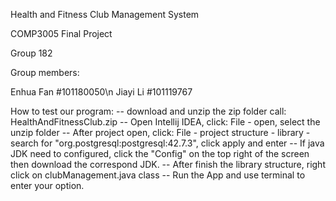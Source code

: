 Health and Fitness Club Management System

COMP3005 Final Project

Group 182

Group members:

  Enhua Fan   #101180050\n
  Jiayi Li    #101119767

How to test our program:
  -- download and unzip the zip folder call: HealthAndFitnessClub.zip
  -- Open Intellij IDEA, click: File - open, select the unzip folder
  -- After project open, click: File - project structure - library - search for "org.postgresql:postgresql:42.7.3", click apply and enter
  -- If java JDK need to configured, click the "Config" on the top right of the screen then download the correspond JDK.
  -- After finish the library structure, right click on clubManagement.java class
  -- Run the App and use terminal to enter your option.
